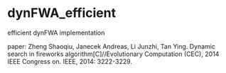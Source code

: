 dynFWA_efficient
================

efficient dynFWA implementation 

paper: 
Zheng Shaoqiu, Janecek Andreas, Li Junzhi, Tan Ying. 
Dynamic search in fireworks algorithm[C]//Evolutionary Computation (CEC), 
2014 IEEE Congress on. IEEE, 2014: 3222-3229.
